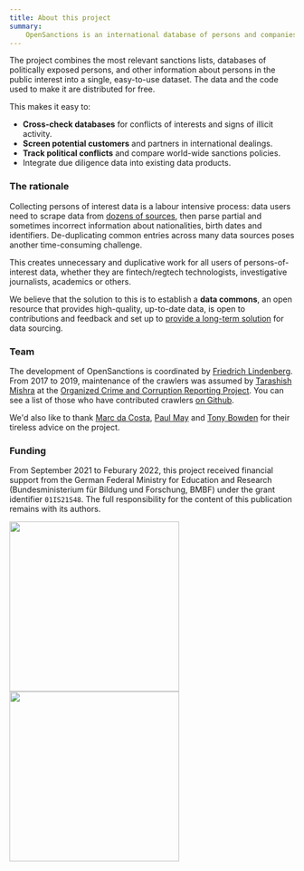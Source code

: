 ```yaml
---
title: About this project
summary:
    OpenSanctions is an international database of persons and companies of political, criminal, or economic interest. 
---
```


The project combines the most relevant sanctions lists, databases of politically exposed persons, and other information about persons in the public interest into a single, easy-to-use dataset. The data and the code used to make it are distributed for free.

This makes it easy to:

* **Cross-check databases** for conflicts of interests and signs of illicit activity.
* **Screen potential customers** and partners in international dealings.
* **Track political conflicts** and compare world-wide sanctions policies.
* Integrate due diligence data into existing data products.

### The rationale

Collecting persons of interest data is a labour intensive process: data users need to scrape data from  [dozens of sources](/datasets/), then parse partial and sometimes incorrect information about nationalities, birth dates and identifiers. De-duplicating common entries across many data sources poses another time-consuming challenge.

This creates unnecessary and duplicative work for all users of persons-of-interest data, whether they are fintech/regtech technologists, investigative journalists, academics or others.

We believe that the solution to this is to establish a **data commons**, an open resource  that provides high-quality, up-to-date data, is open to contributions and feedback and set up to [provide a long-term solution](/sponsor/) for data sourcing.

### Team

The development of OpenSanctions is coordinated by [Friedrich Lindenberg](https://pudo.org).
From 2017 to 2019, maintenance of the crawlers was assumed by [Tarashish Mishra](https://sunu.in/) at the [Organized Crime and Corruption Reporting Project](https://occrp.org). You can
see a list of those who have contributed crawlers [on Github](https://github.com/opensanctions/opensanctions/graphs/contributors).

We'd also like to thank [Marc da Costa](https://marcdacosta.com/), [Paul May](https://twitter.com/mrpaulmay) and [Tony Bowden](https://twitter.com/tmtm) for their tireless advice on the
project.

### Funding 

From September 2021 to Feburary 2022, this project received financial support from the German Federal Ministry for Education and Research (Bundesministerium für Bildung und Forschung, BMBF) under the grant identifier ``01IS21S48``. The full responsibility for the content of this publication remains with its 
authors.

<a href="https://www.softwaresysteme.pt-dlr.de/de/software-sprint.php">
    <img src="/static/logo-bmbf.svg" width="300px" />
</a>
<a href="https://prototypefund.de/">
    <img src="/static/logo-ptf.svg" width="300px" />
</a>